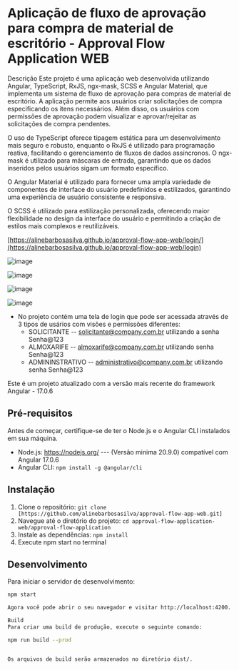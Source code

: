 #  Aplicação de fluxo de aprovação para compra de material de escritório - Approval Flow Application WEB
Descrição
Este projeto é uma aplicação web desenvolvida utilizando Angular, TypeScript, RxJS, ngx-mask, SCSS e Angular Material, que implementa um sistema de fluxo de aprovação para compras de material de escritório. A aplicação permite aos usuários criar solicitações de compra especificando os itens necessários. Além disso, os usuários com permissões de aprovação podem visualizar e aprovar/rejeitar as solicitações de compra pendentes.

O uso de TypeScript oferece tipagem estática para um desenvolvimento mais seguro e robusto, enquanto o RxJS é utilizado para programação reativa, facilitando o gerenciamento de fluxos de dados assíncronos. O ngx-mask é utilizado para máscaras de entrada, garantindo que os dados inseridos pelos usuários sigam um formato específico.

O Angular Material é utilizado para fornecer uma ampla variedade de componentes de interface do usuário predefinidos e estilizados, garantindo uma experiência de usuário consistente e responsiva.

O SCSS é utilizado para estilização personalizada, oferecendo maior flexibilidade no design da interface do usuário e permitindo a criação de estilos mais complexos e reutilizáveis.

[https://alinebarbosasilva.github.io/approval-flow-app-web/login/](https://alinebarbosasilva.github.io/approval-flow-app-web/login)

![image](https://github.com/alinebarbosasilva/approval-flow-app-web/assets/80774707/b37399fe-32aa-40fb-9646-6c4de504aad1)

![image](https://github.com/alinebarbosasilva/approval-flow-app-web/assets/80774707/8b249934-2efa-4064-b90f-3d9a97402bf1)

![image](https://github.com/alinebarbosasilva/approval-flow-app-web/assets/80774707/c0cf706c-9180-486c-a0fd-1a91517afad2)

![image](https://github.com/alinebarbosasilva/approval-flow-app-web/assets/80774707/9c50b10b-0d7d-47b7-97cc-ea790dc3f20b)


- No projeto contém uma tela de login que pode ser acessada através de 3 tipos de usários com visões e permissões diferentes:
  - SOLICITANTE -- solicitante@company.com.br utilizando a senha Senha@123
  - ALMOXARIFE --  almoxarife@company.com.br  utilizando senha Senha@123
  - ADMININSTRATIVO -- administrativo@company.com.br  utilizando senha Senha@123

Este é um projeto atualizado com a versão mais recente do framework Angular - 17.0.6 

## Pré-requisitos

Antes de começar, certifique-se de ter o Node.js e o Angular CLI instalados em sua máquina.

- Node.js: https://nodejs.org/  --- (Versão minima 20.9.0) compatível com Angular 17.0.6
- Angular CLI: `npm install -g @angular/cli`

## Instalação

1. Clone o repositório: `git clone [https://github.com/alinebarbosasilva/approval-flow-app-web.git]`
2. Navegue até o diretório do projeto: `cd approval-flow-application-web/approval-flow-application`
3. Instale as dependências: `npm install`
4. Execute npm start no terminal
   
## Desenvolvimento

Para iniciar o servidor de desenvolvimento:

```bash
npm start

Agora você pode abrir o seu navegador e visitar http://localhost:4200.

Build
Para criar uma build de produção, execute o seguinte comando:

npm run build --prod


Os arquivos de build serão armazenados no diretório dist/.
